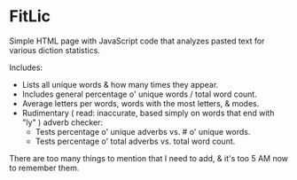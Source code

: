 # FitLic

Simple HTML page with JavaScript code that analyzes pasted text for various diction statistics.

Includes:
* Lists all unique words & how many times they appear.
* Includes general percentage o' unique words / total word count.
* Average letters per words, words with the most letters, & modes.
* Rudimentary ( read: inaccurate, based simply on words that end with "ly" ) adverb checker:
	* Tests percentage o' unique adverbs vs. # o' unique words.
	* Tests percentage o' total adverbs vs. total word count.

There are too many things to mention that I need to add, & it's too 5 AM now to remember them.
